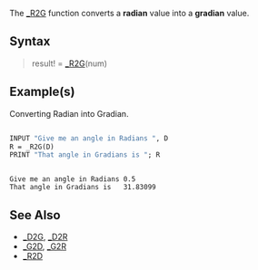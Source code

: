 The [_R2G](_R2G) function converts a **radian** value into a **gradian** value. 

## Syntax

> result! = [_R2G](_R2G)(num)

## Example(s)
 
Converting Radian into Gradian.

```vb

INPUT "Give me an angle in Radians ", D
R = _R2G(D)
PRINT "That angle in Gradians is "; R

```

```text

Give me an angle in Radians 0.5
That angle in Gradians is   31.83099

```

## See Also

* [_D2G](_D2G), [_D2R](_D2R)
* [_G2D](_G2D), [_G2R](_G2R)
* [_R2D](_R2D)
